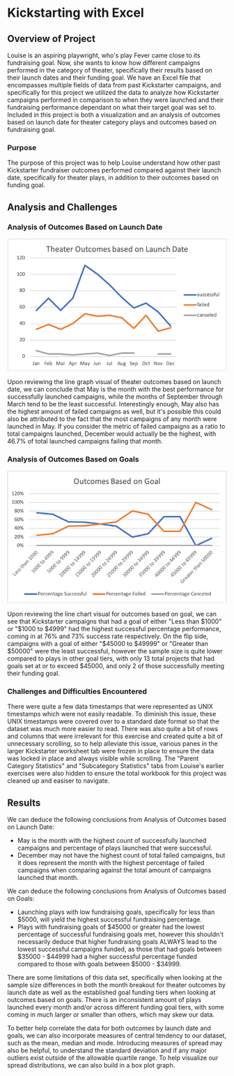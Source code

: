 # Kickstarting with Excel

## Overview of Project

Louise is an aspiring playwright, who's play Fever came close to its fundraising goal. Now, she wants to know how different campaigns performed in the category of theater, specifically their results based on their launch dates and their funding goal.  We have an Excel file that encompasses multiple fields of data from past Kickstarter campaigns, and specifically for this project we utilized the data to analyze how Kickstarter campaigns performed in comparison to when they were launched and their fundraising performance dependant on what their target goal was set to.  Included in this project is both a visualization and an analysis of outcomes based on launch date for theater category plays and outcomes based on fundraising goal. 

### Purpose

The purpose of this project was to help Louise understand how other past Kickstarter fundraiser outcomes performed compared against their launch date, specifically for theater plays, in addition to their outcomes based on funding goal.

## Analysis and Challenges

### Analysis of Outcomes Based on Launch Date

![](Resources/Theater_Outcomes_vs_Launch.png)

Upon reviewing the line graph visual of theater outcomes based on launch date, we can conclude that May is the month with the best performance for successfully launched campaigns, while the months of September through March tend to be the least successful.  Interestingly enough, May also has the highest amount of failed campaigns as well, but it's possible this could also be attributed to the fact that the most campaigns of any month were launched in May.  If you consider the metric of failed campaigns as a ratio to total campaigns launched, December would actually be the highest, with 46.7% of total launched campaigns failing that month.  

### Analysis of Outcomes Based on Goals

![](Resources/Outcomes_vs_Goals.png)

Upon reviewing the line chart visual for outcomes based on goal, we can see that Kickstarter campaigns that had a goal of either "Less than $1000" or "$1000 to $4999" had the highest successful percentage performance, coming in at 76% and 73% success rate respectively.  On the flip side, campaigns with a goal of either "$45000 to $49999" or "Greater than $50000" were the least successful, however the sample size is quite lower compared to plays in other goal tiers, with only 13 total projects that had goals set at or to exceed $45000, and only 2 of those successfully meeting their funding goal.  


### Challenges and Difficulties Encountered

There were quite a few data timestamps that were represented as UNIX timestamps which were not easily readable.  To diminish this issue, these UNIX timestamps were covered over to a standard date format so that the dataset was much more easier to read.  There was also quite a bit of rows and columns that were irrelevant for this exercise and created quite a bit of unnecessary scrolling, so to help alleviate this issue, various panes in the larger Kickstarter worksheet tab were frozen in place to ensure the data was locked in place and always visible while scrolling.  The "Parent Category Statistics" and "Subcategory Statistics" tabs from Louise's earlier exercises were also hidden to ensure the total workbook for this project was cleaned up and easiser to navigate.

## Results

We can deduce the following conclusions from Analysis of Outcomes based on Launch Date: 
-	May is the month with the highest count of successfully launched campaigns and percentage of plays launched that were successful.
-	December may not have the highest count of total failed campaigns, but it does represent the month with the highest percentage of failed campaigns when comparing against the total amount of campaigns launched that month.

We can deduce the following conclusions from Analysis of Outcomes based on Goals:
-	Launching plays with low fundraising goals, specifically for less than $5000, will yield the highest successful fundraising percentage. 
-	Plays with fundraising goals of $45000 or greater had the lowest percentage of successful fundraising goals met, however this shouldn't necessarily deduce that higher fundraising goals ALWAYS lead to the lowest successful campaigns funded, as those that had goals between $35000 - $44999 had a higher successful percentage funded compared to those with goals between $5000 - $34999.

There are some limitations of this data set, specifically when looking at the sample size differences in both the month breakout for theater outcomes by launch date as well as the established goal funding tiers when looking at outcomes based on goals.  There is an inconsistent amount of plays launched every month and/or across different funding goal tiers, with some coming in much larger or smaller than others, which may skew our data.

To better help correlate the data for both outcomes by launch date and goals, we can also incorporate measures of central tendency to our dataset, such as the mean, median and mode.  Introducing measures of spread may also be helpful, to understand the standard deviation and if any major outliers exist outside of the allowable quartile range.  To help visualize our spread distributions, we can also build in a box plot graph.
